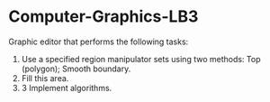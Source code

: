 # Computer-Graphics-LB3

Graphic editor that performs the following tasks:

1. Use a specified region manipulator sets using two methods: Top (polygon); Smooth boundary.
2. Fill this area. 
3. 3 Implement algorithms.
